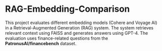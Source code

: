 # RAG-Embedding-Comparison
This project evaluates different embedding models (Cohere and Voyage AI) in a Retrieval-Augmented Generation (RAG) system. The system retrieves relevant context using FAISS and generates answers using GPT-4. The evaluation uses finance-related questions from the **PatronusAI/financebench** dataset.
